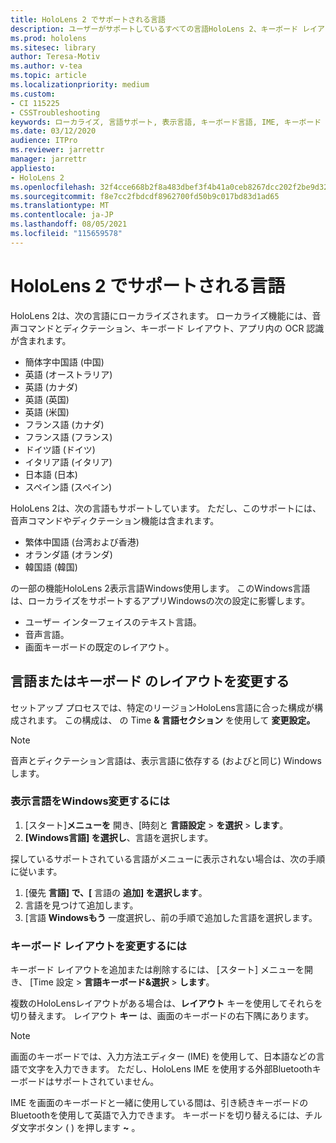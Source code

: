 ```yaml
---
title: HoloLens 2 でサポートされる言語
description: ユーザーがサポートしているすべての言語HoloLens 2、キーボード レイアウトの変更、および表示言語のWindowsについて学習します。
ms.prod: hololens
ms.sitesec: library
author: Teresa-Motiv
ms.author: v-tea
ms.topic: article
ms.localizationpriority: medium
ms.custom:
- CI 115225
- CSSTroubleshooting
keywords: ローカライズ, 言語サポート, 表示言語, キーボード言語, IME, キーボード レイアウト
ms.date: 03/12/2020
audience: ITPro
ms.reviewer: jarrettr
manager: jarrettr
appliesto:
- HoloLens 2
ms.openlocfilehash: 32f4cce668b2f8a483dbef3f4b41a0ceb8267dcc202f2be9d32ecec4061d0c21
ms.sourcegitcommit: f8e7cc2fbdcdf8962700fd50b9c017bd83d1ad65
ms.translationtype: MT
ms.contentlocale: ja-JP
ms.lasthandoff: 08/05/2021
ms.locfileid: "115659578"
---
```

# <a name="supported-languages-for-hololens-2"></a>HoloLens 2 でサポートされる言語

HoloLens 2は、次の言語にローカライズされます。 ローカライズ機能には、音声コマンドとディクテーション、キーボード レイアウト、アプリ内の OCR 認識が含まれます。

- 簡体字中国語 (中国)
- 英語 (オーストラリア)
- 英語 (カナダ)
- 英語 (英国)
- 英語 (米国)
- フランス語 (カナダ)
- フランス語 (フランス)
- ドイツ語 (ドイツ)
- イタリア語 (イタリア)
- 日本語 (日本)
- スペイン語 (スペイン)

HoloLens 2は、次の言語もサポートしています。 ただし、このサポートには、音声コマンドやディクテーション機能は含まれます。

- 繁体中国語 (台湾および香港)
- オランダ語 (オランダ)
- 韓国語 (韓国)

の一部の機能HoloLens 2表示言語Windows使用します。 このWindows言語は、ローカライズをサポートするアプリWindowsの次の設定に影響します。

- ユーザー インターフェイスのテキスト言語。
- 音声言語。
- 画面キーボードの既定のレイアウト。

## <a name="change-the-language-or-keyboard-layout"></a>言語またはキーボード のレイアウトを変更する

セットアップ プロセスでは、特定のリージョンHoloLens言語に合った構成が構成されます。 この構成は、 の Time **& 言語セクション** を使用して **変更設定。**

> [!NOTE]  
> 音声とディクテーション言語は、表示言語に依存する (およびと同じ) Windowsします。

### <a name="to-change-the-windows-display-language"></a>表示言語をWindows変更するには

1. [スタート]**メニューを** 開き、[時刻と **言語設定**  >  **を選択**  >  **します**。
2. **[Windows言語] を選択し**、言語を選択します。  

探しているサポートされている言語がメニューに表示されない場合は、次の手順に従います。  

1. [優先 **言語] で、[** 言語の **追加] を選択します**。
2. 言語を見つけて追加します。
3. [言語 **Windowsもう** 一度選択し、前の手順で追加した言語を選択します。

### <a name="to-change-the-keyboard-layout"></a>キーボード レイアウトを変更するには

キーボード レイアウトを追加または削除するには、  [スタート] メニューを開き、 [Time 設定  >  **言語キーボード&選択**  >  **します**。

複数のHoloLensレイアウトがある場合は、**レイアウト** キーを使用してそれらを切り替えます。 レイアウト **キー** は、画面のキーボードの右下隅にあります。

> [!NOTE]  
> 画面のキーボードでは、入力方法エディター (IME) を使用して、日本語などの言語で文字を入力できます。 ただし、HoloLens IME を使用する外部Bluetoothキーボードはサポートされていません。
>  
> IME を画面のキーボードと一緒に使用している間は、引き続きキーボードのBluetoothを使用して英語で入力できます。 キーボードを切り替えるには、チルダ文字ボタン ( ) を押します **~** 。
